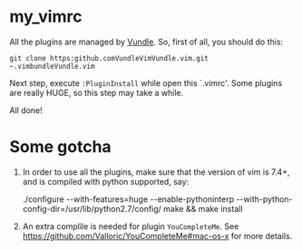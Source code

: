 # my_vimrc

All the plugins are managed by [Vundle](https://github.com/VundleVim/Vundle.vim). So, first of all, you should do this:

    git clone https:github.comVundleVimVundle.vim.git ~.vimbundleVundle.vim

Next step, execute `:PluginInstall` while open this `.vimrc'. Some plugins are really HUGE, so this step may take a while.

All done!

# Some gotcha

1. In order to use all the plugins, make sure that the version of vim is 7.4+, and is compiled with python supported, say:

    ./configure --with-features=huge --enable-pythoninterp --with-python-config-dir=/usr/lib/python2.7/config/
    make && make install
    
2. An extra complile is needed for plugin `YouCompleteMe`. See <https://github.com/Valloric/YouCompleteMe#mac-os-x> for more details.
